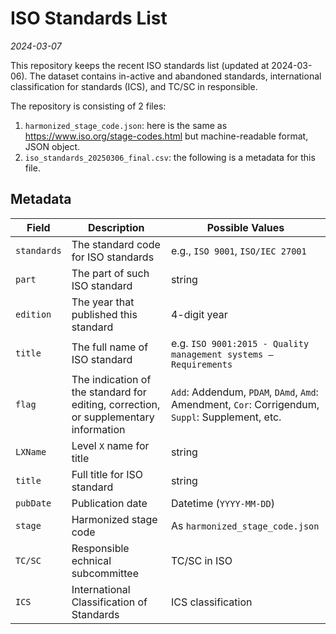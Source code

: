 # ISO Standards List

*2024-03-07*

This repository keeps the recent ISO standards list (updated at 2024-03-06). The dataset contains in-active and abandoned standards, international classification for standards (ICS), and TC/SC in responsible.

The repository is consisting of 2 files:

1. `harmonized_stage_code.json`: here is the same as https://www.iso.org/stage-codes.html but machine-readable format, JSON object.
2. `iso_standards_20250306_final.csv`: the following is a metadata for this file.

## Metadata

| Field | Description | Possible Values |
|---|---|---|
| `standards` | The standard code for ISO standards | e.g., `ISO 9001`, `ISO/IEC 27001` |
| `part` | The part of such ISO standard | string |
| `edition` | The year that published this standard | 4-digit year |
| `title` | The full name of ISO standard | e.g. `ISO 9001:2015 - Quality management systems — Requirements` |
| `flag` | The indication of the standard for editing, correction, or supplementary information | `Add`: Addendum, `PDAM`, `DAmd`, `Amd`: Amendment, `Cor`: Corrigendum, `Suppl`: Supplement, etc. |
| `LXName` | Level `X` name for title | string |
| `title` | Full title for ISO standard | string |
| `pubDate` | Publication date | Datetime (`YYYY-MM-DD`) |
| `stage` | Harmonized stage code | As `harmonized_stage_code.json` |
| `TC/SC` | Responsible echnical subcommittee | TC/SC in ISO |
| `ICS` | International Classification of Standards | ICS classification |

